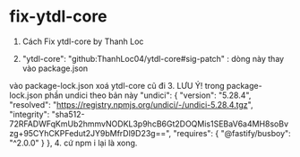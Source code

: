 # fix-ytdl-core
1. Cách Fix ytdl-core by Thanh Loc

2. "ytdl-core": "github:ThanhLoc04/ytdl-core#sig-patch" : dòng này thay vào package.json 

vào package-lock.json xoá ytdl-core cũ đi
3. LƯU Ý! trong package-lock.json 
phần undici theo bản này 
"undici": {
      "version": "5.28.4",
      "resolved": "https://registry.npmjs.org/undici/-/undici-5.28.4.tgz",
      "integrity": "sha512-72RFADWFqKmUb2hmmvNODKL3p9hcB6Gt2DOQMis1SEBaV6a4MH8soBvzg+95CYhCKPFedut2JY9bMfrDl9D23g==",
      "requires": {
        "@fastify/busboy": "^2.0.0"
      }
    },
4. cứ npm i lại là xong. 
